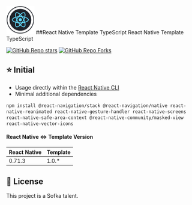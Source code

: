 
<img width="75px" src="https://github.com/Pedro-Murilo/icons-for-readme/blob/main/.github/react-icon.svg" alt="ReactJS Icon" />
##React Native Template TypeScript React Native Template TypeScript

[![GitHub Repo stars](https://img.shields.io/github/stars/juanDmedina/rntemplate?color=%2361dbfb&style=for-the-badge&logo=github)](https://github.com/juanDmedina/rntemplate/stargazers/) [![GitHub Repo Forks](https://img.shields.io/github/forks/juanDmedina/rntemplate?color=%2361dbfb&style=for-the-badge&logo=github&label=Forks)](https://github.com/juanDmedina/rntemplate/network/members)

## :star: Initial

- Usage directly within the [React Native CLI](https://github.com/react-native-community/cli)
- Minimal additional dependencies

```
npm install @react-navigation/stack @react-navigation/native react-native-reanimated react-native-gesture-handler react-native-screens react-native-safe-area-context @react-native-community/masked-view  react-native-vector-icons
```

#### React Native <=> Template Version

| React Native | Template |
| ------------ | -------- |
| 0.71.3         | 1.0.\*  |

## :bookmark: License

This project is a Sofka talent.
